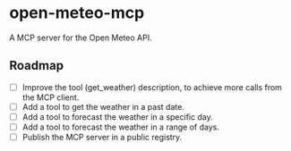# open-meteo-mcp

A MCP server for the Open Meteo API.

## Roadmap

- [ ] Improve the tool (get_weather) description, to achieve more calls from the MCP client.
- [ ] Add a tool to get the weather in a past date.
- [ ] Add a tool to forecast the weather in a specific day.
- [ ] Add a tool to forecast the weather in a range of days.
- [ ] Publish the MCP server in a public registry.